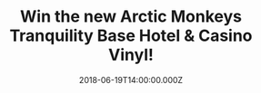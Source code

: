 ---
campaign-uuid: "c-adf7a293-21c4-4567-b6bf-e3ddaffb9216"
type: "Preview"
category: "Gifts"
date: "2018-06-19T14:00:00.000Z"
end-date: "2018-07-19T23:59:00.000Z"
disable-form: false
is_promoted: false
has_entry_page: true
title: "Win the new Arctic Monkeys Tranquility Base Hotel & Casino Vinyl!"
competition-description: "<p>Calling all Alex Turner lovers, get ready: the Arctic\
  \ Monkeys are back on track because their sixth album is finally here! We’ve managed\
  \ to get our hands on one copy of the exclusive vinyl of the band for one lucky\
  \ NME AAA member to win!</p>\r\n<p>Do you want it? Enter below to know how…</p>"
hero-header: "Win the new Arctic Monkeys Tranquility Base Hotel & Casino Vinyl!"
terms-confirmation: "N/A"
banner-img: "https://assets.expresslyapp.com/asset-e2578729-c4cc-4aca-a2e5-df6da151a69d.jpg"
logo-left-href: "https://aaa.nme.com"
logo-left-image: "https://assets.expresslyapp.com/asset-46d218d0-11e7-4658-a6c0-0d5d492895c1.jpg"
logo-left-title: "NME AAA"
bg-image-hero: "https://assets.expresslyapp.com/asset-f369dcd6-92ab-4141-bec2-876f7c51f1af.jpg"
bg-image-first: "https://assets.expresslyapp.com/asset-a36b9df0-90f7-42d4-a65b-75aca42e0e3e.jpg"
section1-content: "<p>The Sheffield band have just released their sixth consecutive\
  \ number one album and has become the fastest-selling on vinyl in 25 years!</p>\r\
  \n<p>Science fiction, She looks like fun, Golden Trunks or Batphone are some of\
  \ their new hits included in their ambitious and impressive new album!</p>\r\n<p>If\
  \ you’re one of their biggest fans, what are you waiting for? We have a copy of\
  \ the brand new Arctic Monkeys Tranquility Base Hotel & Casino Vinyl just waiting\
  \ for YOU! Enter the form below and you could be singing along their new tunes anywhere!</p>"
entry-title: "Win the new Arctic Monkeys Tranquility Base Hotel & Casino Vinyl!"
entry-content: "Enter the draw to win the new Arctic Monkeys Tranquility Base Hotel\
  \ & Casino Vinyl by completing the form below before 23:59 on 19th July 2018."
has-winner: false
prize-description: "The new Arctic Monkeys Tranquility Base Hotel & Casino Vinyl!"
special-conditions: "Multiple entries are allowed up to one every day."
---
